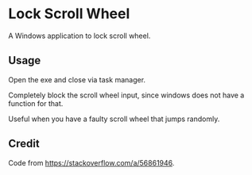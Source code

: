 # Lock Scroll Wheel

A Windows application to lock scroll wheel.

## Usage

Open the exe and close via task manager.

Completely block the scroll wheel input, since windows does not have a function for that.

Useful when you have a faulty scroll wheel that jumps randomly.

## Credit

Code from <https://stackoverflow.com/a/56861946>.
